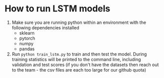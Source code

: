 # How to run LSTM models
1. Make sure you are running python within an environment with the following dependencies installed
   - sklearn
   - pytorch
   - numpy
   - pandas
2. Run `python train_lstm.py` to train and then test the model. During training statistics will be printed to the command line, including validation and test scores
(if you don't have the datasets then reach out to the team - the csv files are each too large for our github quota)